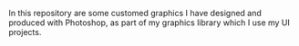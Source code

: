In this repository are some customed graphics I have designed and produced with Photoshop, as part of my graphics library which I use my UI projects. 
